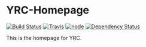 # YRC-Homepage

[![Build Status](https://travis-ci.org/YueResearchCenter/YRC-Homepage.svg?branch=master)](https://travis-ci.org/YueResearchCenter/YRC-Homepage)
[![Travis](https://img.shields.io/travis/YueResearchCenter/YRC-Homepage.svg)](https://travis-ci.org/YueResearchCenter/YRC-Homepage)
[![node](https://img.shields.io/node/v/gh-badges.svg)]()
[![Dependency Status](https://david-dm.org/YueResearchCenter/yrc-homepage.svg?theme=shields.io)]()

This is the homepage for YRC.
